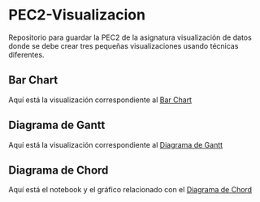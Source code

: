 # PEC2-Visualizacion
Repositorio para guardar la PEC2 de la asignatura visualización de datos donde se debe crear tres pequeñas visualizaciones usando técnicas diferentes.

## Bar Chart
Aquí está la visualización correspondiente al [Bar Chart](https://public.tableau.com/views/Bar_chart_17138005878160/Hoja1?:language=es-ES&:sid=&:display_count=n&:origin=viz_share_link)

## Diagrama de Gantt
Aquí está la visualización correspondiente al [Diagrama de Gantt](https://public.tableau.com/views/Gantchart_17138009288240/Hoja2?:language=es-ES&publish=yes&:sid=&:display_count=n&:origin=viz_share_link)

## Diagrama de Chord
Aquí está el notebook y el gráfico relacionado con el [Diagrama de Chord](ChordDiagram.md)
